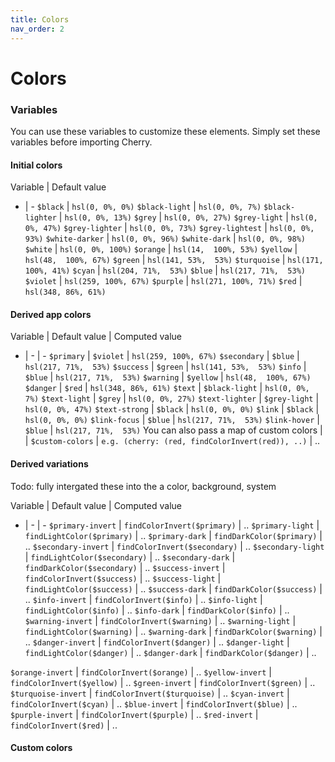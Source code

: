 ```yaml
---
title: Colors
nav_order: 2
---
```


# Colors

### Variables

You can use these variables to customize these elements. Simply set these variables before importing Cherry.

#### Initial colors

Variable | Default value
- | -
`$black`            | `hsl(0, 0%, 0%)`
`$black-light`      | `hsl(0, 0%, 7%)`
`$black-lighter`    | `hsl(0, 0%, 13%)`
`$grey`             | `hsl(0, 0%, 27%)`
`$grey-light`       | `hsl(0, 0%, 47%)`
`$grey-lighter`     | `hsl(0, 0%, 73%)`
`$grey-lightest`    | `hsl(0, 0%, 93%)`
`$white-darker`     | `hsl(0, 0%, 96%)`
`$white-dark`       | `hsl(0, 0%, 98%)`
`$white`            | `hsl(0, 0%, 100%)`
`$orange`           | `hsl(14,  100%, 53%)`
`$yellow`           | `hsl(48,  100%, 67%)`
`$green`            | `hsl(141, 53%,  53%)`
`$turquoise`        | `hsl(171, 100%, 41%)`
`$cyan`             | `hsl(204, 71%,  53%)`
`$blue`             | `hsl(217, 71%,  53%)`
`$violet`           | `hsl(259, 100%, 67%)`
`$purple`           | `hsl(271, 100%, 71%)`
`$red`              | `hsl(348, 86%, 61%)`

#### Derived app colors

Variable | Default value | Computed value
- | - | -
`$primary`          | `$violet`      | `hsl(259, 100%, 67%)`
`$secondary`        | `$blue`        | `hsl(217, 71%,  53%)`
`$success`          | `$green`       | `hsl(141, 53%,  53%)`
`$info`             | `$blue`        | `hsl(217, 71%,  53%)`
`$warning`          | `$yellow`      | `hsl(48,  100%, 67%)`
`$danger`           | `$red`         | `hsl(348, 86%, 61%)`
`$text`             | `$black-light` | `hsl(0, 0%, 7%)`
`$text-light`       | `$grey`        | `hsl(0, 0%, 27%)`
`$text-lighter`     | `$grey-light`  | `hsl(0, 0%, 47%)`
`$text-strong`      | `$black`       | `hsl(0, 0%, 0%)`
`$link`             | `$black`       | `hsl(0, 0%, 0%)`
`$link-focus`       | `$blue`        | `hsl(217, 71%,  53%)`
`$link-hover`       | `$blue`        | `hsl(217, 71%,  53%)`
You can also pass a map of custom colors | |
`$custom-colors`    | `e.g. (cherry: (red, findColorInvert(red)), ..)` | ..

#### Derived variations

Todo: fully intergated these into the a color, background, system

Variable | Default value | Computed value
- | - | -
`$primary-invert`   | `findColorInvert($primary)` | ..
`$primary-light`    | `findLightColor($primary)` | ..
`$primary-dark`     | `findDarkColor($primary)` | ..
`$secondary-invert` | `findColorInvert($secondary)` | ..
`$secondary-light`  | `findLightColor($secondary)` | ..
`$secondary-dark`   | `findDarkColor($secondary)` | ..
`$success-invert`   | `findColorInvert($success)` | ..
`$success-light`    | `findLightColor($success)` | ..
`$success-dark`     | `findDarkColor($success)` | ..
`$info-invert`      | `findColorInvert($info)` | ..
`$info-light`       | `findLightColor($info)` | ..
`$info-dark`        | `findDarkColor($info)` | ..
`$warning-invert`   | `findColorInvert($warning)` | ..
`$warning-light`    | `findLightColor($warning)` | ..
`$warning-dark`     | `findDarkColor($warning)` | ..
`$danger-invert`    | `findColorInvert($danger)` | ..
`$danger-light`     | `findLightColor($danger)` | ..
`$danger-dark`      | `findDarkColor($danger)` | ..

`$orange-invert`    | `findColorInvert($orange)` | ..
`$yellow-invert`    | `findColorInvert($yellow)` | ..
`$green-invert`     | `findColorInvert($green)` | ..
`$turquoise-invert` | `findColorInvert($turquoise)` | ..
`$cyan-invert`      | `findColorInvert($cyan)` | ..
`$blue-invert`      | `findColorInvert($blue)` | ..
`$purple-invert`    | `findColorInvert($purple)` | ..
`$red-invert`       | `findColorInvert($red)` | ..

#### Custom colors
